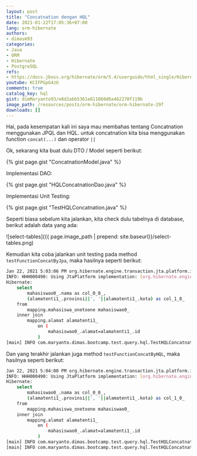 ```yaml
---
layout: post
title: "Concatnation dengan HQL"
date: 2021-01-22T17:05:36+07:00
lang: orm-hibernate
authors:
- dimasm93
categories:
- Java
- ORM
- Hibernate
- PostgreSQL
refs: 
- https://docs.jboss.org/hibernate/orm/5.4/userguide/html_single/Hibernate_User_Guide.html#hql
youtube: KCIFPGpG4zU
comments: true
catalog_key: hql
gist: dimMaryanto93/e8d2abb5361e811860d6a462270f119b
image_path: /resources/posts/orm-hibernate/orm-hibernate-29f
downloads: []
---
```


Hai, pada kesempatan kali ini saya mau membahas tentang Concatnation menggunakan JPQL dan HQL. untuk concatnation kita bisa menggunakan function `concat(...)` dan operator `||`

<!--more-->

Ok, sekarang kita buat dulu DTO / Model seperti berikut:

{% gist page.gist "ConcatnationModel.java" %}

Implementasi DAO:

{% gist page.gist "HQLConcatnationDao.java" %}

Implementasi Unit Testing:

{% gist page.gist "TestHQLConcatnation.java" %}

Seperti biasa sebelum kita jalankan, kita check dulu tabelnya di database, berikut adalah data yang ada:

![select-tables]({{ page.image_path | prepend: site.baseurl}}/select-tables.png)

Kemudian kita coba jalankan unit testing pada method `testFunctionConcatByJpa`, maka hasilnya seperti berikut:

```bash
Jan 22, 2021 5:03:06 PM org.hibernate.engine.transaction.jta.platform.internal.JtaPlatformInitiator initiateService
INFO: HHH000490: Using JtaPlatform implementation: [org.hibernate.engine.transaction.jta.platform.internal.NoJtaPlatform]
Hibernate: 
    select
        mahasiswao0_.nama as col_0_0_,
        (alamatenti1_.provinsi||', '||alamatenti1_.kota) as col_1_0_ 
    from
        mapping.mahasiswa_onetoone mahasiswao0_ 
    inner join
        mapping.alamat alamatenti1_ 
            on (
                mahasiswao0_.alamat=alamatenti1_.id
            )
[main] INFO com.maryanto.dimas.bootcamp.test.query.hql.TestHQLConcatnation - data: [ConcatnationModel(nama=Dimas Maryanto, alamat=Jawa Barat, Kab. Bandung)]
```

Dan yang terakhir jalankan juga method `testFunctionConcatByHQL`, maka hasilnya seperti berikut:

```bash
Jan 22, 2021 5:04:00 PM org.hibernate.engine.transaction.jta.platform.internal.JtaPlatformInitiator initiateService
INFO: HHH000490: Using JtaPlatform implementation: [org.hibernate.engine.transaction.jta.platform.internal.NoJtaPlatform]
Hibernate: 
    select
        mahasiswao0_.nama as col_0_0_,
        (alamatenti1_.provinsi||', '||alamatenti1_.kota) as col_1_0_ 
    from
        mapping.mahasiswa_onetoone mahasiswao0_ 
    inner join
        mapping.alamat alamatenti1_ 
            on (
                mahasiswao0_.alamat=alamatenti1_.id
            )
[main] INFO com.maryanto.dimas.bootcamp.test.query.hql.TestHQLConcatnation - data: [ConcatnationModel(nama=Dimas Maryanto, alamat=Jawa Barat, Kab. Bandung)]
[main] INFO com.maryanto.dimas.bootcamp.test.query.hql.TestHQLConcatnation - destroy hibernate session!
```